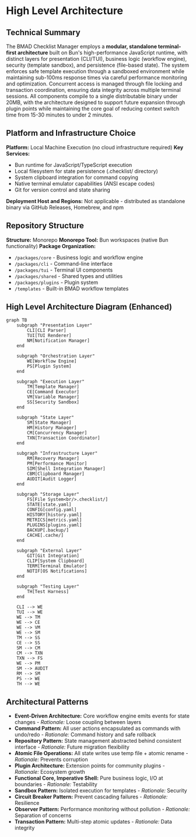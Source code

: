 # High Level Architecture

## Technical Summary

The BMAD Checklist Manager employs a **modular, standalone terminal-first architecture** built on Bun's high-performance JavaScript runtime, with distinct layers for presentation (CLI/TUI), business logic (workflow engine), security (template sandbox), and persistence (file-based state). The system enforces safe template execution through a sandboxed environment while maintaining sub-100ms response times via careful performance monitoring and optimization. Concurrent access is managed through file locking and transaction coordination, ensuring data integrity across multiple terminal sessions. All components compile to a single distributable binary under 20MB, with the architecture designed to support future expansion through plugin points while maintaining the core goal of reducing context switch time from 15-30 minutes to under 2 minutes.

## Platform and Infrastructure Choice

**Platform:** Local Machine Execution (no cloud infrastructure required)
**Key Services:** 
- Bun runtime for JavaScript/TypeScript execution
- Local filesystem for state persistence (.checklist/ directory)
- System clipboard integration for command copying
- Native terminal emulator capabilities (ANSI escape codes)
- Git for version control and state sharing

**Deployment Host and Regions:** Not applicable - distributed as standalone binary via GitHub Releases, Homebrew, and npm

## Repository Structure

**Structure:** Monorepo
**Monorepo Tool:** Bun workspaces (native Bun functionality)
**Package Organization:**
- `/packages/core` - Business logic and workflow engine
- `/packages/cli` - Command-line interface
- `/packages/tui` - Terminal UI components
- `/packages/shared` - Shared types and utilities
- `/packages/plugins` - Plugin system
- `/templates` - Built-in BMAD workflow templates

## High Level Architecture Diagram (Enhanced)

```mermaid
graph TB
    subgraph "Presentation Layer"
        CLI[CLI Parser]
        TUI[TUI Renderer]
        NM[Notification Manager]
    end
    
    subgraph "Orchestration Layer"
        WE[Workflow Engine]
        PS[Plugin System]
    end
    
    subgraph "Execution Layer"
        TM[Template Manager]
        CE[Command Executor]
        VM[Variable Manager]
        SS[Security Sandbox]
    end
    
    subgraph "State Layer"
        SM[State Manager]
        HM[History Manager]
        CM[Concurrency Manager]
        TXN[Transaction Coordinator]
    end
    
    subgraph "Infrastructure Layer"
        RM[Recovery Manager]
        PM[Performance Monitor]
        SIM[Shell Integration Manager]
        CBM[Clipboard Manager]
        AUDIT[Audit Logger]
    end
    
    subgraph "Storage Layer"
        FS[File System<br/>.checklist/]
        STATE[state.yaml]
        CONFIG[config.yaml]
        HISTORY[history.yaml]
        METRICS[metrics.yaml]
        PLUGINS[plugins.yaml]
        BACKUP[.backup/]
        CACHE[.cache/]
    end
    
    subgraph "External Layer"
        GIT[Git Integration]
        CLIP[System Clipboard]
        TERM[Terminal Emulator]
        NOTIF[OS Notifications]
    end
    
    subgraph "Testing Layer"
        TH[Test Harness]
    end
    
    CLI --> WE
    TUI --> WE
    WE --> TM
    WE --> CE
    WE --> VM
    WE --> SM
    TM --> SS
    CE --> SS
    SM --> CM
    CM --> TXN
    TXN --> FS
    WE --> PM
    SM --> AUDIT
    RM --> SM
    PS --> WE
    TH --> WE
```

## Architectural Patterns

- **Event-Driven Architecture:** Core workflow engine emits events for state changes - *Rationale:* Loose coupling between layers
- **Command Pattern:** All user actions encapsulated as commands with undo/redo - *Rationale:* Command history and safe rollback
- **Repository Pattern:** State management abstracted behind consistent interface - *Rationale:* Future migration flexibility
- **Atomic File Operations:** All state writes use temp file + atomic rename - *Rationale:* Prevents corruption
- **Plugin Architecture:** Extension points for community plugins - *Rationale:* Ecosystem growth
- **Functional Core, Imperative Shell:** Pure business logic, I/O at boundaries - *Rationale:* Testability
- **Sandbox Pattern:** Isolated execution for templates - *Rationale:* Security
- **Circuit Breaker Pattern:** Prevent cascading failures - *Rationale:* Resilience
- **Observer Pattern:** Performance monitoring without pollution - *Rationale:* Separation of concerns
- **Transaction Pattern:** Multi-step atomic updates - *Rationale:* Data integrity
